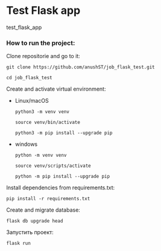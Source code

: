 # Test Flask app
test_flask_app
### How to run the project:

Clone repositorie and go to it:

```
git clone https://github.com/anushST/job_flask_test.git
```

```
cd job_flask_test
```

Create and activate virtual environment:

*  Linux/macOS
    ```
    python3 -m venv venv
    ```

    ```
    source venv/bin/activate
    ```

    ```
    python3 -m pip install --upgrade pip
    ```

*  windows
    ```
    python -m venv venv
    ```

    ```
    source venv/scripts/activate
    ```

    ```
    python -m pip install --upgrade pip
    ```


Install dependencies from requirements.txt:

```
pip install -r requirements.txt
```

Create and migrate database:

```
flask db upgrade head
```

Запустить проект:

```
flask run
```
